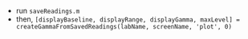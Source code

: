 - run `saveReadings.m` 
- then, `[displayBaseline, displayRange, displayGamma, maxLevel] = createGammaFromSavedReadings(labName, screenName, 'plot', 0)`
